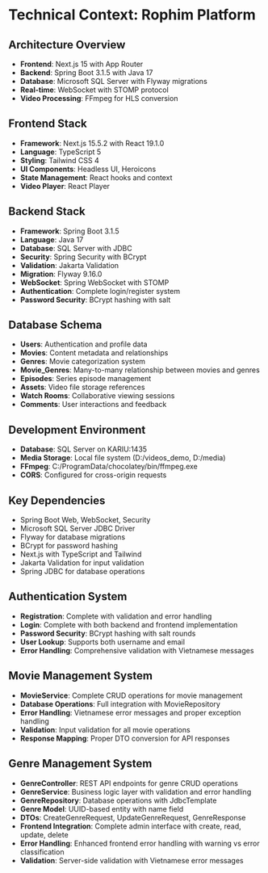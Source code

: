 # Technical Context: Rophim Platform

## Architecture Overview
- **Frontend**: Next.js 15 with App Router
- **Backend**: Spring Boot 3.1.5 with Java 17
- **Database**: Microsoft SQL Server with Flyway migrations
- **Real-time**: WebSocket with STOMP protocol
- **Video Processing**: FFmpeg for HLS conversion

## Frontend Stack
- **Framework**: Next.js 15.5.2 with React 19.1.0
- **Language**: TypeScript 5
- **Styling**: Tailwind CSS 4
- **UI Components**: Headless UI, Heroicons
- **State Management**: React hooks and context
- **Video Player**: React Player

## Backend Stack
- **Framework**: Spring Boot 3.1.5
- **Language**: Java 17
- **Database**: SQL Server with JDBC
- **Security**: Spring Security with BCrypt
- **Validation**: Jakarta Validation
- **Migration**: Flyway 9.16.0
- **WebSocket**: Spring WebSocket with STOMP
- **Authentication**: Complete login/register system
- **Password Security**: BCrypt hashing with salt

## Database Schema
- **Users**: Authentication and profile data
- **Movies**: Content metadata and relationships
- **Genres**: Movie categorization system
- **Movie_Genres**: Many-to-many relationship between movies and genres
- **Episodes**: Series episode management
- **Assets**: Video file storage references
- **Watch Rooms**: Collaborative viewing sessions
- **Comments**: User interactions and feedback

## Development Environment
- **Database**: SQL Server on KARIU:1435
- **Media Storage**: Local file system (D:/videos_demo, D:/media)
- **FFmpeg**: C:/ProgramData/chocolatey/bin/ffmpeg.exe
- **CORS**: Configured for cross-origin requests

## Key Dependencies
- Spring Boot Web, WebSocket, Security
- Microsoft SQL Server JDBC Driver
- Flyway for database migrations
- BCrypt for password hashing
- Next.js with TypeScript and Tailwind
- Jakarta Validation for input validation
- Spring JDBC for database operations

## Authentication System
- **Registration**: Complete with validation and error handling
- **Login**: Complete with both backend and frontend implementation
- **Password Security**: BCrypt hashing with salt rounds
- **User Lookup**: Supports both username and email
- **Error Handling**: Comprehensive validation with Vietnamese messages

## Movie Management System
- **MovieService**: Complete CRUD operations for movie management
- **Database Operations**: Full integration with MovieRepository
- **Error Handling**: Vietnamese error messages and proper exception handling
- **Validation**: Input validation for all movie operations
- **Response Mapping**: Proper DTO conversion for API responses

## Genre Management System
- **GenreController**: REST API endpoints for genre CRUD operations
- **GenreService**: Business logic layer with validation and error handling
- **GenreRepository**: Database operations with JdbcTemplate
- **Genre Model**: UUID-based entity with name field
- **DTOs**: CreateGenreRequest, UpdateGenreRequest, GenreResponse
- **Frontend Integration**: Complete admin interface with create, read, update, delete
- **Error Handling**: Enhanced frontend error handling with warning vs error classification
- **Validation**: Server-side validation with Vietnamese error messages


